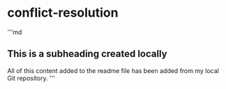 # conflict-resolution
'''md
## This is a subheading created locally

All of this content added to the readme file has been added from my local Git repository.
'''
